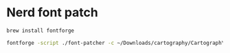 # Nerd font patch

```sh
brew install fontforge

fontforge -script ./font-patcher -c ~/Downloads/cartography/Cartograph\ CF\ v2.2\ OTF/OTF/CartographCF-BoldItalic.otf
```

